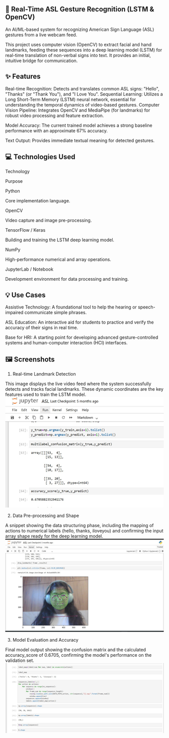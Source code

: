 ## 🤟 Real-Time ASL Gesture Recognition (LSTM & OpenCV)

An AI/ML-based system for recognizing American Sign Language (ASL) gestures from a live webcam feed.

This project uses computer vision (OpenCV) to extract facial and hand landmarks, feeding these sequences into a deep learning model (LSTM) for real-time translation of non-verbal signs into text. It provides an initial, intuitive bridge for communication.

## ✨ Features

Real-time Recognition: Detects and translates common ASL signs: "Hello", "Thanks" (or "Thank You"), and "I Love You".
Sequential Learning: Utilizes a Long Short-Term Memory (LSTM) neural network, essential for understanding the temporal dynamics of video-based gestures.
Computer Vision Pipeline: Integrates OpenCV and MediaPipe (for landmarks) for robust video processing and feature extraction.

Model Accuracy: The current trained model achieves a strong baseline performance with an approximate 67% accuracy.

Text Output: Provides immediate textual meaning for detected gestures.

## 💻 Technologies Used

Technology

Purpose

Python

Core implementation language.

OpenCV

Video capture and image pre-processing.

TensorFlow / Keras

Building and training the LSTM deep learning model.

NumPy

High-performance numerical and array operations.

JupyterLab / Notebook

Development environment for data processing and training.

## 💡 Use Cases

Assistive Technology: A foundational tool to help the hearing or speech-impaired communicate simple phrases.

ASL Education: An interactive aid for students to practice and verify the accuracy of their signs in real time.

Base for HRI: A starting point for developing advanced gesture-controlled systems and human-computer interaction (HCI) interfaces.

## 🖼️ Screenshots

1. Real-time Landmark Detection

This image displays the live video feed where the system successfully detects and tracks facial landmarks. These dynamic coordinates are the key features used to train the LSTM model.
![App Screenshot](./WhatsApp%20Image%202025-10-23%20at%2016.33.22_89650ad3.jpg)

2. Data Pre-processing and Shape

A snippet showing the data structuring phase, including the mapping of actions to numerical labels (hello, thanks, iloveyou) and confirming the input array shape ready for the deep learning model.
![App Screenshot](./WhatsApp%20Image%202025-10-23%20at%2017.15.52_c24e6aba.jpg)

3. Model Evaluation and Accuracy

Final model output showing the confusion matrix and the calculated accuracy_score of 0.6705, confirming the model's performance on the validation set.
![App Screenshot](./WhatsApp%20Image%202025-10-23%20at%2017.16.31_820e90f9.jpg)

